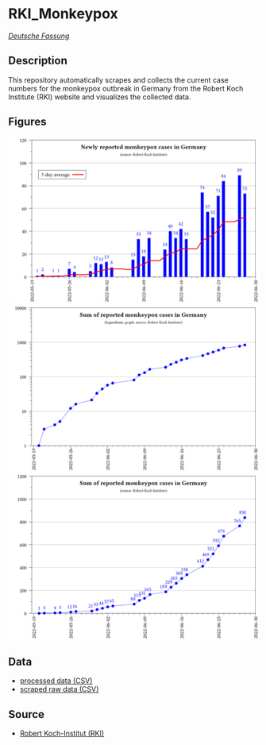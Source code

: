 # RKI_Monkeypox

_[Deutsche Fassung](README.md)_

## Description

This repository automatically scrapes and collects the current case numbers for the monkeypox outbreak in Germany from the Robert Koch Institute (RKI) website and visualizes the collected data.

## Figures
![](plots_en/plot_num_cases.png)
![](plots_en/plot_sum_cases_log.png)
![](plots_en/plot_sum_cases.png)

## Data
- [processed data (CSV)](data/RKI_Monkeypox_processed.csv)
- [scraped raw data (CSV)](data/RKI_Monkeypox.csv)

## Source
- [Robert Koch-Institut (RKI)](https://www.rki.de/DE/Content/InfAZ/A/Affenpocken/Ausbruch-2022-Situation-Deutschland.html)

